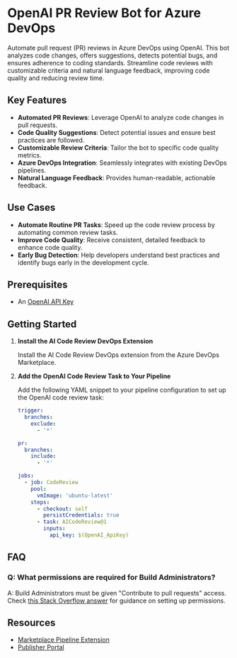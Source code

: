 # OpenAI PR Review Bot for Azure DevOps

Automate pull request (PR) reviews in Azure DevOps using OpenAI. This bot analyzes code changes, offers suggestions, detects potential bugs, and ensures adherence to coding standards. Streamline code reviews with customizable criteria and natural language feedback, improving code quality and reducing review time.

## Key Features

- **Automated PR Reviews**: Leverage OpenAI to analyze code changes in pull requests.
- **Code Quality Suggestions**: Detect potential issues and ensure best practices are followed.
- **Customizable Review Criteria**: Tailor the bot to specific code quality metrics.
- **Azure DevOps Integration**: Seamlessly integrates with existing DevOps pipelines.
- **Natural Language Feedback**: Provides human-readable, actionable feedback.

## Use Cases

- **Automate Routine PR Tasks**: Speed up the code review process by automating common review tasks.
- **Improve Code Quality**: Receive consistent, detailed feedback to enhance code quality.
- **Early Bug Detection**: Help developers understand best practices and identify bugs early in the development cycle.

## Prerequisites

- An [OpenAI API Key](https://platform.openai.com/docs/overview)

## Getting Started

1. **Install the AI Code Review DevOps Extension**

   Install the AI Code Review DevOps extension from the Azure DevOps Marketplace.

2. **Add the OpenAI Code Review Task to Your Pipeline**

   Add the following YAML snippet to your pipeline configuration to set up the OpenAI code review task:

   ```yaml
   trigger:
     branches:
       exclude:
         - '*'

   pr:
     branches:
       include:
         - '*'

   jobs:
     - job: CodeReview
       pool:
         vmImage: 'ubuntu-latest'
       steps:
         - checkout: self
           persistCredentials: true
         - task: AICodeReview@1
           inputs:
             api_key: $(OpenAI_ApiKey)
## FAQ

### Q: What permissions are required for Build Administrators?

A: Build Administrators must be given "Contribute to pull requests" access. Check [this Stack Overflow answer](https://stackoverflow.com/a/57985733) for guidance on setting up permissions.

## Resources
- [Marketplace Pipeline Extension](https://learn.microsoft.com/en-us/azure/devops/extend/develop/add-build-task?toc=%2Fazure%2Fdevops%2Fmarketplace-extensibility%2Ftoc.json&view=azure-devops)
- [Publisher Portal](https://marketplace.visualstudio.com/manage/publishers)